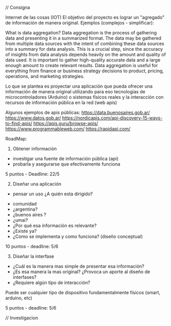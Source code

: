 // Consigna

Internet de las cosas (IOT)
El objetivo del proyecto es lograr un "agregado" de información de manera original.
Ejemplos (complejos - simplificar):

What is data aggregation?
Data aggregation is the process of gathering data and presenting it in a summarized format. The data may be gathered from multiple data sources with the intent of combining these data sources into a summary for data analysis. This is a crucial step, since the accuracy of insights from data analysis depends heavily on the amount and quality of data used. It is important to gather high-quality accurate data and a large enough amount to create relevant results. Data aggregation is useful for everything from finance or business strategy decisions to product, pricing, operations, and marketing strategies.

Lo que se plantea es proyectar una aplicación que pueda ofrecer una información de manera original utilizando para eso tecnologías de microcontroladores (Arduino) o sistemas físicos reales y la interacción con recursos de información pública en la red (web apis)

Algunos ejemplos de apis públicas:
https://data.buenosaires.gob.ar/
https://www.datos.gob.ar/
https://nordicapis.com/api-discovery-15-ways-to-find-apis/
https://apis.guru/browse-apis/
https://www.programmableweb.com/
https://rapidapi.com/

RoadMap:

1) Obtener información
+ investigar una fuente de información pública (api)
+ probarla y asegurarse que efectivamente funciona

5 puntos - Deadline: 22/5

2) Diseñar una aplicación
+ pensar un uso
¿A quién esta dirigido?
- comunidad
- ¿argentina?
- ¿buenos aires ?
- ¿umai?
- ¿Por qué esa información es relevante?
- ¿Existe ya?
- ¿Como se implementa y como funciona? (diseño conceptual)

10 puntos - deadline: 5/6

3) Diseñar la interfase
- ¿Cuál es la manera mas simple de presentar esa información?
- ¿Es esa manera la mas original? ¿Provoca un aporte al diseño de interfases?
- ¿Requiere algún tipo de interacción?

Puede ser cualquier tipo de dispositivo fundamentalmente físicos (smart, arduino, etc)

5 puntos - deadline: 5/6

// Investigacion

